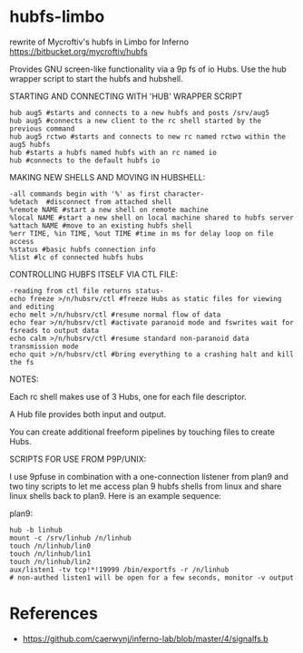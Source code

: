 # hubfs-limbo
<WIP> rewrite of Mycroftiv's hubfs in Limbo for Inferno https://bitbucket.org/mycroftiv/hubfs

Provides GNU screen-like functionality via a 9p fs of io Hubs.
Use the hub wrapper script to start the hubfs and hubshell.

STARTING AND CONNECTING WITH 'HUB' WRAPPER SCRIPT

	hub aug5 #starts and connects to a new hubfs and posts /srv/aug5
	hub aug5 #connects a new client to the rc shell started by the previous command
	hub aug5 rctwo #starts and connects to new rc named rctwo within the aug5 hubfs
	hub #starts a hubfs named hubfs with an rc named io
	hub #connects to the default hubfs io

MAKING NEW SHELLS AND MOVING IN HUBSHELL:

	-all commands begin with '%' as first character-
	%detach  #disconnect from attached shell
	%remote NAME #start a new shell on remote machine
	%local NAME #start a new shell on local machine shared to hubfs server
	%attach NAME #move to an existing hubfs shell
	%err TIME, %in TIME, %out TIME #time in ms for delay loop on file access
	%status #basic hubfs connection info
	%list #lc of connected hubfs hubs

CONTROLLING HUBFS ITSELF VIA CTL FILE:

	-reading from ctl file returns status-
	echo freeze >/n/hubsrv/ctl #freeze Hubs as static files for viewing and editing
	echo melt >/n/hubsrv/ctl #resume normal flow of data
	echo fear >/n/hubsrv/ctl #activate paranoid mode and fswrites wait for fsreads to output data
	echo calm >/n/hubsrv/ctl #resume standard non-paranoid data transmission mode
	echo quit >/n/hubsrv/ctl #bring everything to a crashing halt and kill the fs

NOTES:

Each rc shell makes use of 3 Hubs, one for each file descriptor.

A Hub file provides both input and output.

You can create additional freeform pipelines by touching files to create Hubs.

SCRIPTS FOR USE FROM P9P/UNIX:

I use 9pfuse in combination with a one-connection listener from plan9
and two tiny scripts to let me access plan 9 hubfs shells from linux
and share linux shells back to plan9.  Here is an example sequence:

plan9:

	hub -b linhub
	mount -c /srv/linhub /n/linhub
	touch /n/linhub/lin0
	touch /n/linhub/lin1
	touch /n/linhub/lin2
	aux/listen1 -tv tcp!*!19999 /bin/exportfs -r /n/linhub 
	# non-authed listen1 will be open for a few seconds, monitor -v output

# References

- https://github.com/caerwynj/inferno-lab/blob/master/4/signalfs.b
